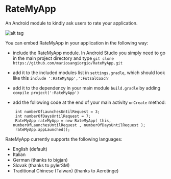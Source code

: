 RateMyApp
=========

An Android module to kindly ask users to rate your application.

![alt tag](https://raw.github.com/mariosangiorgio/RateMyApp/master/media/screenshot.png)

You can embed RateMyApp in your application in the following way:

 * include the RateMyApp module. In Android Studio you simply need to go in the main project directory and type `git clone https://github.com/mariosangiorgio/RateMyApp.git`
 * add it to the included modules list in `settings.gradle`, which should look like this `include ':RateMyApp',':FutsalCoach'`
 * add it to the dependency in your main module `build.gradle` by adding `compile project(':RateMyApp')`
 * add the following code at the end of your main activity `onCreate` method:

        int numberOfLaunchesUntilRequest = 3;
        int numberOfDaysUntilRequest = 7;
        RateMyApp rateMyApp = new RateMyApp( this, numberOfLaunchesUntilRequest , numberOfDaysUntilRequest );
        rateMyApp.appLaunched();

RateMyApp currently supports the following languages:

 * English (default)
 * Italian
 * German (thanks to bigjan)
 * Slovak (thanks to pylerSM)
 * Traditional Chinese (Taiwan) (thanks to Aerotinge)
 
